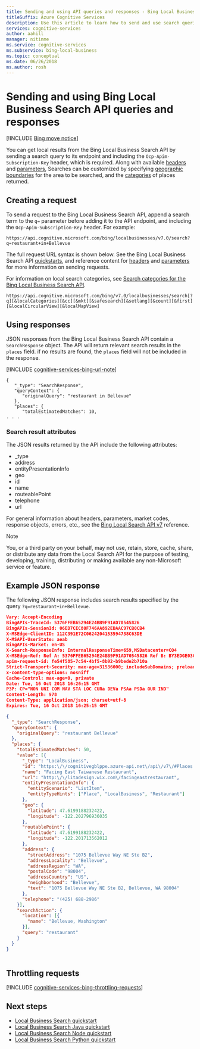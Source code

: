 ```yaml
---
title: Sending and using API queries and responses - Bing Local Business Search
titleSuffix: Azure Cognitive Services
description: Use this article to learn how to send and use search queries with the Bing Local Business Search API.
services: cognitive-services
author: aahill
manager: nitinme
ms.service: cognitive-services
ms.subservice: bing-local-business
ms.topic: conceptual
ms.date: 06/26/2018
ms.author: rosh
---
```


# Sending and using Bing Local Business Search API queries and responses

[!INCLUDE [Bing move notice](../Bing-Web-Search/includes/bing-move-notice.md)]

You can get local results from the Bing Local Business Search API by sending a search query to its endpoint and including the `Ocp-Apim-Subscription-Key` header, which is required. Along with available [headers](local-search-reference.md#headers) and [parameters](local-search-reference.md#query-parameters), Searches can be customized by specifying [geographic boundaries](specify-geographic-search.md) for the area to be searched, and the [categories](local-search-query-response.md) of places returned.

## Creating a request

To send a request to the Bing Local Business Search API, append a search term to the `q=` parameter before adding it to the API endpoint, and including the `Ocp-Apim-Subscription-Key` header. For example:

`https://api.cognitive.microsoft.com/bing/localbusinesses/v7.0/search?q=restaurant+in+Bellevue`

The full request URL syntax is shown below. See the Bing Local Business Search API [quickstarts](quickstarts/local-quickstart.md), and reference content for [headers](local-search-reference.md#headers) and [parameters](local-search-reference.md#query-parameters) for more information on sending requests. 

For information on local search categories, see [Search categories for the Bing Local Business Search API](local-categories.md).

```
https://api.cognitive.microsoft.com/bing/v7.0/localbusinesses/search[?q][&localCategories][&cc][&mkt][&safesearch][&setlang][&count][&first][&localCircularView][&localMapView]
```

## Using responses

JSON responses from the Bing Local Business Search API contain a `SearchResponse` object. The API will return relevant search results in the `places` field. if no results are found, the `places` field will not be included in the response.

[!INCLUDE [cognitive-services-bing-url-note](../../../includes/cognitive-services-bing-url-note.md)]

```
{
   "_type": "SearchResponse",
   "queryContext": {
      "originalQuery": "restaurant in Bellevue"
   },
   "places": {
      "totalEstimatedMatches": 10,
. . . 
```

### Search result attributes

The JSON results returned by the API include the following attributes:

* _type
* address
* entityPresentationInfo
* geo
* id
* name
* routeablePoint
* telephone
* url

For general information about headers, parameters, market codes, response objects, errors, etc., see the [Bing Local Search API v7](local-search-reference.md) reference.

> [!NOTE]
> You, or a third party on your behalf, may not use, retain, store, cache, share, or distribute any data from the Local Search API for the purpose of testing, developing, training, distributing or making available any non-Microsoft service or feature. 


## Example JSON response

The following JSON response includes search results specified by the query `?q=restaurant+in+Bellevue`.

```json
Vary: Accept-Encoding
BingAPIs-TraceId: 5376FFEB65294E24BB9F91AD70545826
BingAPIs-SessionId: 06ED7CEC80F746AA892EDAAC97CB0CB4
X-MSEdge-ClientID: 112C391E72C0624204153594738C63DE
X-MSAPI-UserState: aeab
BingAPIs-Market: en-US
X-Search-ResponseInfo: InternalResponseTime=659,MSDatacenter=CO4
X-MSEdge-Ref: Ref A: 5376FFEB65294E24BB9F91AD70545826 Ref B: BY3EDGE0306 Ref C: 2018-10-16T16:26:15Z
apim-request-id: fe54f585-7c54-4bf5-8b92-b9bede2b710a
Strict-Transport-Security: max-age=31536000; includeSubDomains; preload
x-content-type-options: nosniff
Cache-Control: max-age=0, private
Date: Tue, 16 Oct 2018 16:26:15 GMT
P3P: CP="NON UNI COM NAV STA LOC CURa DEVa PSAa PSDa OUR IND"
Content-Length: 978
Content-Type: application/json; charset=utf-8
Expires: Tue, 16 Oct 2018 16:25:15 GMT

{
  "_type": "SearchResponse",
  "queryContext": {
    "originalQuery": "restaurant Bellevue"
  },
  "places": {
    "totalEstimatedMatches": 50,
    "value": [{
      "_type": "LocalBusiness",
      "id": "https:\/\/cognitivegblppe.azure-api.net\/api\/v7\/#Places.0",
      "name": "Facing East Taiwanese Restaurant",
      "url": "http:\/\/litadesign.wix.com\/facingeastrestaurant",
      "entityPresentationInfo": {
        "entityScenario": "ListItem",
        "entityTypeHints": ["Place", "LocalBusiness", "Restaurant"]
      },
      "geo": {
        "latitude": 47.6199188232422,
        "longitude": -122.202796936035
      },
      "routablePoint": {
        "latitude": 47.6199188232422,
        "longitude": -122.201713562012
      },
      "address": {
        "streetAddress": "1075 Bellevue Way NE Ste B2",
        "addressLocality": "Bellevue",
        "addressRegion": "WA",
        "postalCode": "98004",
        "addressCountry": "US",
        "neighborhood": "Bellevue",
        "text": "1075 Bellevue Way NE Ste B2, Bellevue, WA 98004"
      },
      "telephone": "(425) 688-2986"
    }],
    "searchAction": {
      "location": [{
        "name": "Bellevue, Washington"
      }],
      "query": "restaurant"
    }
  }
}
 
```

## Throttling requests

[!INCLUDE [cognitive-services-bing-throttling-requests](../../../includes/cognitive-services-bing-throttling-requests.md)]


## Next steps
- [Local Business Search quickstart](quickstarts/local-quickstart.md)
- [Local Business Search Java quickstart](quickstarts/local-search-java-quickstart.md)
- [Local Business Search Node quickstart](quickstarts/local-search-node-quickstart.md)
- [Local Business Search Python quickstart](quickstarts/local-search-python-quickstart.md)